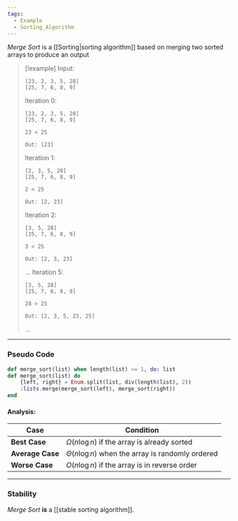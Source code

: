 ```yaml
---
tags:
  - Example
  - Sorting_Algorithm
---
```

_Merge Sort_ is a [[Sorting|sorting algorithm]] based on merging two sorted arrays to produce an output

> [!example]
> Input:
> ```
> [23, 2, 3, 5, 28]
> [25, 7, 6, 8, 9]
> ```
>
> Iteration 0:
> ```
> [23, 2, 3, 5, 28]
> [25, 7, 6, 8, 9]
>
> 23 < 25
> 
> Out: [23]
>
> ```
> Iteration 1:
> ```
> [2, 3, 5, 28]
> [25, 7, 6, 8, 9]
>
> 2 < 25
> 
> Out: [2, 23]
> ```
> 
> Iteration 2:
> ```
> [3, 5, 28]
> [25, 7, 6, 8, 9]
>
> 3 < 25
> 
> Out: [2, 3, 23]
> ```
> ... 
> Iteration 5:
> ```
> [3, 5, 28]
> [25, 7, 6, 8, 9]
>
> 28 > 25
> 
> Out: [2, 3, 5, 23, 25]
> ```
> ...

---
### Pseudo Code
```elixir
def merge_sort(list) when length(list) <= 1, do: list
def merge_sort(list) do
	{left, right} = Enum.split(list, div(length(list), 2))
	:lists.merge(merge_sort(left), merge_sort(right))
end
```
#### Analysis:

| Case             | Condition                                             |
| ---------------- | ----------------------------------------------------- |
| **Best Case**    | $\Omega(n \log n)$ if the array is already sorted     |
| **Average Case** | $\Theta(n \log n)$ when the array is randomly ordered |
| **Worse Case**   | $O(n \log n)$ if the array is in reverse order        |

---
### Stability
_Merge Sort_ **is** a [[stable sorting algorithm]].